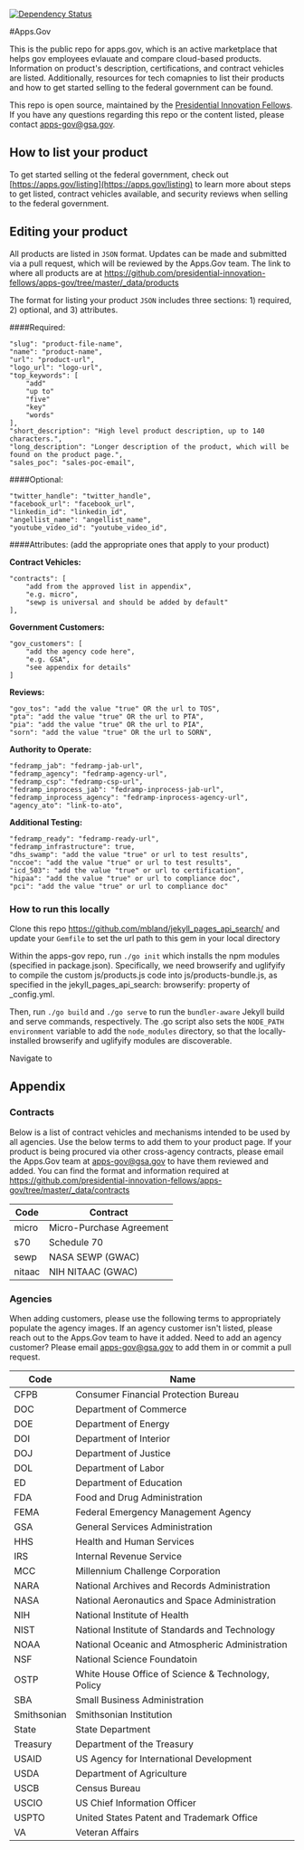 [![Dependency Status](https://gemnasium.com/presidential-innovation-fellows/apps-gov.svg)](https://gemnasium.com/presidential-innovation-fellows/apps-gov)

#Apps.Gov

This is the public repo for apps.gov, which is an active marketplace that helps gov employees evlauate and compare cloud-based products. Information on product's description, certifications, and contract vehicles are listed. Additionally, resources for tech comapnies to list their products and how to get started selling to the federal government can be found.

This repo is open source, maintained by the [Presidential Innovation Fellows](pif.gov). If you have any questions regarding this repo or the content listed, please contact [apps-gov@gsa.gov](mailto:apps-gov@gsa.gov).

## How to list your product

To get started selling ot the federal government, check out [https://apps.gov/listing](https://apps.gov/listing) to learn more about steps to get listed, contract vehicles available, and security reviews when selling to the federal government.

## Editing your product

All products are listed in `JSON` format. Updates can be made and submitted via a pull request, which will be reviewed by the Apps.Gov team. The link to where all products are at https://github.com/presidential-innovation-fellows/apps-gov/tree/master/_data/products

The format for listing your product `JSON` includes three sections: 1) required, 2) optional, and 3) attributes.

####Required:

    "slug": "product-file-name",
    "name": "product-name",
    "url": "product-url",
    "logo_url": "logo-url",
    "top_keywords": [
        "add"
        "up to"
        "five"
        "key"
        "words"
    ],
    "short_description": "High level product description, up to 140 characters.",
    "long_description": "Longer description of the product, which will be found on the product page.",
    "sales_poc": "sales-poc-email",
    
####Optional:

    "twitter_handle": "twitter_handle",
    "facebook_url": "facebook_url",
    "linkedin_id": "linkedin_id",
    "angellist_name": "angellist_name",
    "youtube_video_id": "youtube_video_id",
    
####Attributes: (add the appropriate ones that apply to your product)

**Contract Vehicles:**

    "contracts": [
        "add from the approved list in appendix",
        "e.g. micro",
        "sewp is universal and should be added by default"
    ],

**Government Customers:**

    "gov_customers": [
        "add the agency code here",
        "e.g. GSA",
        "see appendix for details"
    ]

**Reviews:**

    "gov_tos": "add the value "true" OR the url to TOS",
    "pta": "add the value "true" OR the url to PTA",
    "pia": "add the value "true" OR the url to PIA",
    "sorn": "add the value "true" OR the url to SORN",

**Authority to Operate:**

    "fedramp_jab": "fedramp-jab-url",
    "fedramp_agency": "fedramp-agency-url",
    "fedramp_csp": "fedramp-csp-url",
    "fedramp_inprocess_jab": "fedramp-inprocess-jab-url",
    "fedramp_inprocess_agency": "fedramp-inprocess-agency-url",
    "agency_ato": "link-to-ato",
   
**Additional Testing:**

    "fedramp_ready": "fedramp-ready-url",
    "fedramp_infrastructure": true,
    "dhs_swamp": "add the value "true" or url to test results",
    "nccoe": "add the value "true" or url to test results",
    "icd_503": "add the value "true" or url to certification",
    "hipaa": "add the value "true" or url to compliance doc",
    "pci": "add the value "true" or url to compliance doc"
    
### How to run this locally

Clone this repo https://github.com/mbland/jekyll_pages_api_search/ and update your `Gemfile` to set the url path to this gem in your local directory

Within the apps-gov repo, run `./go init` which installs the npm modules (specified in package.json). Specifically, we need browserify and uglifyify to compile the custom js/products.js code into js/products-bundle.js, as specified in the jekyll_pages_api_search: browserify: property of _config.yml.

Then, run `./go build` and `./go serve` to run the `bundler-aware` Jekyll build and serve commands, respectively. The .go script also sets the `NODE_PATH environment` variable to add the `node_modules` directory, so that the locally-installed browserify and uglifyify modules are discoverable.
    
Navigate to 

## Appendix

### Contracts

Below is a list of contract vehicles and mechanisms intended to be used by all agencies. Use the below terms to add them to your product page. If your product is being procured via other cross-agency contracts, please email the Apps.Gov team at apps-gov@gsa.gov to have them reviewed and added. You can find the format and information required at https://github.com/presidential-innovation-fellows/apps-gov/tree/master/_data/contracts

Code | Contract
--- | ---
micro | Micro-Purchase Agreement
s70 | Schedule 70
sewp | NASA SEWP (GWAC)
nitaac | NIH NITAAC (GWAC)

### Agencies

When adding customers, please use the following terms to appropriately populate the agency images. If an agency customer isn't listed, please reach out to the Apps.Gov team to have it added. Need to add an agency customer? Please email apps-gov@gsa.gov to add them in or commit a pull request.

Code | Name
--- | ---
CFPB | Consumer Financial Protection Bureau
DOC | Department of Commerce
DOE | Department of Energy
DOI | Department of Interior
DOJ | Department of Justice
DOL | Department of Labor
ED | Department of Education
FDA | Food and Drug Administration
FEMA | Federal Emergency Management Agency
GSA | General Services Administration
HHS | Health and Human Services
IRS | Internal Revenue Service
MCC | Millennium Challenge Corporation
NARA | National Archives and Records Administration
NASA | National Aeronautics and Space Administration
NIH | National Institute of Health
NIST | National Institute of Standards and Technology
NOAA | National Oceanic and Atmospheric Administration
NSF | National Science Foundatoin
OSTP | White House Office of Science & Technology, Policy
SBA | Small Business Administration
Smithsonian | Smithsonian Institution
State | State Department
Treasury | Department of the Treasury
USAID | US Agency for International Development
USDA | Department of Agriculture
USCB | Census Bureau
USCIO | US Chief Information Officer
USPTO | United States Patent and Trademark Office
VA | Veteran Affairs
